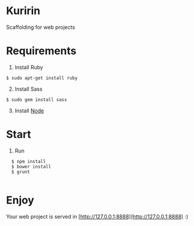 Kuririn
=======

Scaffolding for web projects


Requirements
=======
1. Install Ruby
  ```
  $ sudo apt-get install ruby
  ```
  
2. Install Sass
  ```
  $ sudo gem install sass
  ```
  
3. Install [Node](http://nodejs.org/download)


Start
=======

1. Run
```
  $ npm install
  $ bower install
  $ grunt
  
```

Enjoy
=======

Your web project is served in [http://127.0.0.1:8888](http://127.0.0.1:8888) :)
